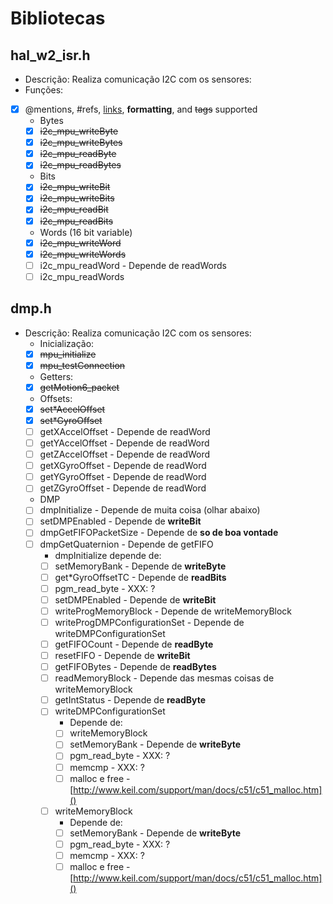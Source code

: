 # Bibliotecas

## hal_w2_isr.h
* Descrição: Realiza comunicação I2C com os sensores:
* Funções:
- [x] @mentions, #refs, [links](), **formatting**, and <del>tags</del> supported
	* Bytes
	- [x] <del>i2c_mpu_writeByte</del>
	- [x] <del>i2c_mpu_writeBytes</del>
	- [x] <del>i2c_mpu_readByte</del>
	- [x] <del>i2c_mpu_readBytes</del>
	* Bits
	- [x] <del>i2c_mpu_writeBit</del>
	- [x] <del>i2c_mpu_writeBits</del>
	- [x] <del>i2c_mpu_readBit</del>
	- [x] <del>i2c_mpu_readBits</del>
	* Words (16 bit variable)
	- [x] <del>i2c_mpu_writeWord</del>
	- [x] <del>i2c_mpu_writeWords</del>
	- [ ] i2c_mpu_readWord - Depende de readWords
	- [ ] i2c_mpu_readWords

## dmp.h
* Descrição: Realiza comunicação I2C com os sensores:
	* Inicialização:
	- [x] <del>mpu_initialize</del>
	- [x] <del>mpu_testConnection</del>
	* Getters:	
	- [x] <del>getMotion6_packet</del>
	* Offsets:
	- [x] <del>set*AccelOffset</del>
	- [x] <del>set*GyroOffset</del>
	- [ ] getXAccelOffset - Depende de readWord
	- [ ] getYAccelOffset - Depende de readWord
	- [ ] getZAccelOffset - Depende de readWord
	- [ ] getXGyroOffset - Depende de readWord
	- [ ] getYGyroOffset - Depende de readWord
	- [ ] getZGyroOffset - Depende de readWord
	* DMP
	- [ ] dmpInitialize - Depende de muita coisa (olhar abaixo)
	- [ ] setDMPEnabled - Depende de **writeBit**
	- [ ] dmpGetFIFOPacketSize - Depende de **so de boa vontade**
	- [ ] dmpGetQuaternion - Depende de getFIFO
		* dmpInitialize depende de:
		- [ ] setMemoryBank - Depende de **writeByte**
		- [ ] get*GyroOffsetTC - Depende de **readBits**
		- [ ] pgm_read_byte - XXX: ?
		- [ ] setDMPEnabled - Depende de **writeBit**
		- [ ] writeProgMemoryBlock - Depende de writeMemoryBlock
		- [ ] writeProgDMPConfigurationSet - Depende de writeDMPConfigurationSet
		- [ ] getFIFOCount - Depende de **readByte**
		- [ ] resetFIFO - Depende de **writeBit**
		- [ ] getFIFOBytes - Depende de **readBytes**
		- [ ] readMemoryBlock - Depende das mesmas coisas de writeMemoryBlock
		- [ ] getIntStatus - Depende de **readByte**
		- [ ] writeDMPConfigurationSet
			* Depende de:
			- [ ] writeMemoryBlock
			- [ ] setMemoryBank - Depende de **writeByte**
			- [ ] pgm_read_byte - XXX: ?
			- [ ] memcmp - XXX: ?
			- [ ] malloc e free - [http://www.keil.com/support/man/docs/c51/c51_malloc.htm]()
		- [ ] writeMemoryBlock
			* Depende de:
			- [ ] setMemoryBank - Depende de **writeByte**
			- [ ] pgm_read_byte - XXX: ?
			- [ ] memcmp - XXX: ? 
			- [ ] malloc e free - [http://www.keil.com/support/man/docs/c51/c51_malloc.htm]()